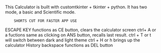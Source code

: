 This Calculator is built with customtkinter + tkinter + python.
It has two mode, a basic and Scientific mode. 

        SHORTS CUT FOR FASTER APP USE 
ESCAPE KEY functions as CE button, clears the calculator screen
ctrl+ A or a fuctions same as clicking on ANS button, recalls last result.
ctrl + T or t will switch between dark and light theme 
ctrl + H or h brings up the calculator History
backspace functions as DEL button
